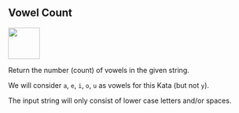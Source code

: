 ## Vowel Count ##

<a href="https://www.codewars.com/kata/54ff3102c1bad923760001f3"><img src="https://www.codewars.com/packs/assets/logo.61192cf7.svg" height="64" width="64" ></a>

Return the number (count) of vowels in the given string.

We will consider ```a```, ```e```, ```i```, ```o```, ```u``` as vowels for this Kata (but not ```y```).

The input string will only consist of lower case letters and/or spaces.